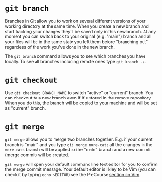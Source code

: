 # `git branch`

Branches in Git allow you to work on several different versions of your working directory at the same time. When you create a new branch and start tracking your changes they'll be saved only in this new branch. At any moment you can switch back to your original (e.g. "main") branch and all your files will be in the same state you left them before "branching out" regardless of the work you've done in the new branch.

The `git branch` command allows you to see which branches you have locally. To see all branches including remote ones type `git branch -a`.

# `git checkout`

Use `git checkout BRANCH_NAME` to switch "active" or "current" branch. You can checkout to a new branch even if it's stored in the remote repository. When you do this, the branch will be copied to your machine and will be set as "current" branch.

# `git merge`

`git merge` allows you to merge two branches together. E.g. if your current branch is "main" and you type `git merge more-cats` all the changes in the `more-cats` branch will be applied to the "main" branch and a new commit (merge commit) will be created.

`git merge` will open your default command line text editor for you to confirm the merge commit message. Your default editor is likley to be Vim (you can check it by typing `echo $EDITOR`) see the PreCourse [section on Vim](https://makersacademy.teachable.com/courses/256825/lectures/3989204).
